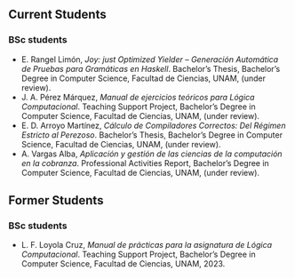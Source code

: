 ## Current Students

### BSc students

- E. Rangel Limón, *Joy: just Optimized Yielder – Generación Automática de Pruebas para Gramáticas en Haskell*. Bachelor’s Thesis, Bachelor’s Degree in Computer Science, Facultad de Ciencias, UNAM, (under review).
- J. A. Pérez Márquez, *Manual de ejercicios teóricos para Lógica Computacional*. Teaching Support Project, Bachelor’s Degree in Computer Science, Facultad de Ciencias, UNAM, (under review).
- E. D. Arroyo Martínez, *Cálculo de Compiladores Correctos: Del Régimen Estricto al Perezoso*. Bachelor’s Thesis, Bachelor’s Degree in Computer Science, Facultad de Ciencias, UNAM, (under review).
- A. Vargas Alba, *Aplicación y gestión de las ciencias de la computación en la cobranza*. Professional Activities Report, Bachelor’s Degree in Computer Science, Facultad de Ciencias, UNAM, (under review).

## Former Students

### BSc students

- L. F. Loyola Cruz, *Manual de prácticas para la asignatura de Lógica Computacional*. Teaching Support Project, Bachelor’s Degree in Computer Science, Facultad de Ciencias, UNAM, 2023.

